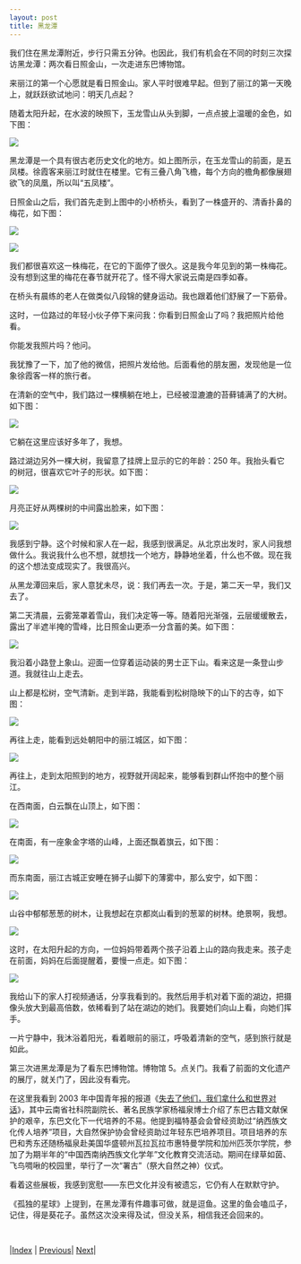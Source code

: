 ```yaml
---
layout: post
title: 黑龙潭
---
```


我们住在黑龙潭附近，步行只需五分钟。也因此，我们有机会在不同的时刻三次探访黑龙潭：两次看日照金山，一次走进东巴博物馆。

来丽江的第一个心愿就是看日照金山。家人平时很难早起。但到了丽江的第一天晚上，就跃跃欲试地问：明天几点起？

随着太阳升起，在水波的映照下，玉龙雪山从头到脚，一点点披上温暖的金色，如下图：

![](fig/9-heilong/2.jpg)

黑龙潭是一个具有很古老历史文化的地方。如上图所示，在玉龙雪山的前面，是五凤楼。徐霞客来丽江时就住在楼里。它有三叠⼋⾓飞檐，每个⽅向的檐⾓都像展翅欲飞的凤凰，所以叫“五凤楼”。

日照金山之后，我们首先走到上图中的小桥桥头，看到了一株盛开的、清香扑鼻的梅花，如下图：

![](fig/9-heilong/3.jpg)

![](fig/9-heilong/4.jpg)

我们都很喜欢这一株梅花，在它的下面停了很久。这是我今年见到的第一株梅花。没有想到这里的梅花在春节就开花了。怪不得大家说云南是四季如春。

在桥头有晨练的老人在做类似八段锦的健身运动。我也跟着他们舒展了一下筋骨。

这时，一位路过的年轻小伙子停下来问我：你看到日照金山了吗？我把照片给他看。

你能发我照片吗？他问。

我犹豫了一下，加了他的微信，把照片发给他。后面看他的朋友圈，发现他是一位象徐霞客一样的旅行者。

在清新的空气中，我们路过一棵横躺在地上，已经被湿漉漉的苔藓铺满了的大树。如下图：

![](fig/9-heilong/7.jpg)

它躺在这里应该好多年了，我想。

路过湖边另外一棵大树，我留意了挂牌上显示的它的年龄：250 年。我抬头看它的树冠，很喜欢它叶子的形状。如下图：

![](fig/9-heilong/5.jpg)

月亮正好从两棵树的中间露出脸来，如下图：

![](fig/9-heilong/6.jpg)

我感到宁静。这个时候和家人在一起，我感到很满足。从北京出发时，家人问我想做什么。我说我什么也不想，就想找一个地方，静静地坐着，什么也不做。现在我的这个想法变成现实了。我很高兴。

从黑龙潭回来后，家人意犹未尽，说：我们再去一次。于是，第二天一早，我们又去了。

第二天清晨，云雾笼罩着雪山，我们决定等一等。随着阳光渐强，云层缓缓散去，露出了半遮半掩的雪峰，比日照金山更添一分含蓄的美。如下图：

![](fig/9-heilong/1.jpg)

我沿着小路登上象山。迎面一位穿着运动装的男士正下山。看来这是一条登山步道。我就往山上走去。

山上都是松树，空气清新。走到半路，我能看到松树隐映下的山下的古寺，如下图：

![](fig/9-heilong/9.jpg)

再往上走，能看到远处朝阳中的丽江城区，如下图：

![](fig/9-heilong/8.jpg)

再往上，走到太阳照到的地方，视野就开阔起来，能够看到群山怀抱中的整个丽江。

在西南面，白云飘在山顶上，如下图：

![](fig/9-heilong/10.jpg)

在南面，有一座象金字塔的山峰，上面还飘着旗云，如下图：

![](fig/9-heilong/11.jpg)

而东南面，丽江古城正安睡在狮子山脚下的薄雾中，那么安宁，如下图：

![](fig/9-heilong/12.jpg)

山谷中郁郁葱葱的树木，让我想起在京都岚山看到的葱翠的树林。绝景啊，我想。

![](fig/9-heilong/13.jpg)

这时，在太阳升起的方向，一位妈妈带着两个孩子沿着上山的路向我走来。孩子走在前面，妈妈在后面提醒着，要慢一点走。如下图：

![](fig/9-heilong/14.jpg)

我给山下的家人打视频通话，分享我看到的。我然后用手机对着下面的湖边，把摄像头放大到最高倍数，依稀看到了站在湖边的她们。我要她们向山上看，向她们挥手。

一片宁静中，我沐浴着阳光，看着眼前的丽江，呼吸着清新的空气，感到旅行就是如此。

第三次进黑龙潭是为了看东巴博物馆。博物馆 5。点关门。我看了前面的文化遗产的展厅，就关门了，因此没有看完。

在这里我看到 2003 年中国青年报的报道《[失去了他们，我们拿什么和世界对话](https://zqb.cyol.com/content/2003-09/09/content_729983.htm)》，其中云南省社科院副院长、著名民族学家杨福泉博士介绍了东巴古籍文献保护的艰辛，东巴文化下一代培养的不易。他提到福特基会会曾经资助过“纳西族文化传人培养”项目，大自然保护协会曾经资助过年轻东巴培养项目。项目培养的东巴和秀东还随杨福泉赴美国华盛顿州瓦拉瓦拉市惠特曼学院和加州匹茨尔学院，参加了为期半年的“中国西南纳西族文化学年”文化教育交流活动。期间在绿草如茵、飞鸟啁啾的校园里，举行了一次“署古”（祭大自然之神）仪式。

看着这些展板，我感到宽慰——东巴文化并没有被遗忘，它仍有人在默默守护。

《孤独的星球》上提到，在黑龙潭有件趣事可做，就是逗鱼。这⾥的鱼会嗑⽠⼦，记住，得是葵花⼦。虽然这次没来得及试，但没关系，相信我还会回来的。

<br/>

|[Index](./) | [Previous](5-xuxiak)| [Next](13-bicycle)|
